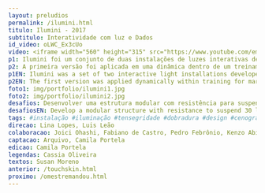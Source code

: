 ```yaml
---
layout: preludios
permalink: /ilumini.html
titulo: Ilumini - 2017
subtitulo: Interatividade com luz e Dados
id_video: oLWC_Ex3cUo
video: <iframe width="560" height="315" src="https://www.youtube.com/embed/oLWC_Ex3cUo" frameborder="0" allow="accelerometer; autoplay; encrypted-media; gyroscope; picture-in-picture" allowfullscreen></iframe>
p1: Ilumini foi um conjunto de duas instalações de luzes interativas desenvolvidas para eventos da Google Brasil em 2017. Ilustra a aplicação de estratégias de computação física e design para criar estruturas simples e elegantes que respondem em tempo real à diferentes interações dos participantes.
p2: A primeira versão foi aplicada em uma dinâmica dentro de um treinamento para agências de marketing. As luzes foram suspensas em estruturas de tensegridade e conectadas a um banco de dados do Google. As luzes direcionavam ações dos participantes conforme respondiam a um quiz. A segunda versão envolveu criar uma cenografia com luminárias de papel que mudava as cores do ambiente conforme as apresentações do evento e respostas a formulários online. Ao final, permitia visualizar dados construídos com a colaboração de todos os participantes.
p1EN: Ilumini was a set of two interactive light installations developed for Google Brazil events in 2017. It illustrates the application of physical computing and design strategies to create simple and elegant structures that respond in real time to different participant interactions.
p2EN: The first version was applied dynamically within training for marketing agencies. The lights were suspended in tensegrity structures and connected to a Google database. The lights directed participants' actions as they answered a quiz. The second version involved creating a scenography with paper lamps that changed the colors of the room according to the presentations of the event and responses to online forms. In the end, it allowed visualizing data built with the collaboration of all participants.
foto1: img/portfolio/ilumini1.jpg
foto2: img/portfolio/ilumini2.jpg
desafios: Desenvolver uma estrutura modular com resistência para suspender 30 lâmpadas; desenvolver um sistema compacto para sustentar objetos impressos em 3D junto às lâmpadas; criar uma cenografia viva para compor um evento do começo ao fim.
desafiosEN: Develop a modular structure with resistance to suspend 30 lamps; develop a compact system for holding 3D printed objects near lamps; create a living set design to compose an event from start to finish.
tags: #instalação #iluminação #tensegridade #dobradura #design #cenografia #datavis
direcao: Lina Lopes, Luis Leão
colaboracao: Joici Ohashi, Fabiano de Castro, Pedro Febrônio, Kenzo Abiko
captacao: Arquivo, Camila Portela
edicao: Camila Portela
legendas: Cassia Oliveira
textos: Susan Moreno
anterior: /touchskin.html
proximo: /omestremandou.html
---
```

